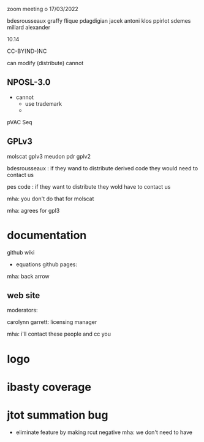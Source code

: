 zoom meeting o 17/03/2022



bdesrousseaux
graffy
flique
pdagdigian
jacek antoni klos
ppirlot
sdemes
millard alexander


10.14 

CC-BY(ND-)NC

can
	modify
	(distribute)
cannot

## NPOSL-3.0

- cannot
	- use trademark
	- 
	
pVAC Seq

## GPLv3

molscat gplv3
meudon pdr gplv2


bdesrousseaux : if they wand to distribute derived code they would need to contact us

pes code : if they want to distribute they wold have to contact us

mha: you don't do that for molscat

mha: agrees for gpl3


# documentation 

github wiki
- equations
github pages:

mha: back arrow

## web site

moderators: 

carolynn garrett: licensing manager

mha: i'll contact these people and cc you



# logo

# ibasty coverage

# jtot summation bug

- eliminate feature by making rcut negative
mha: we don't need to have 


